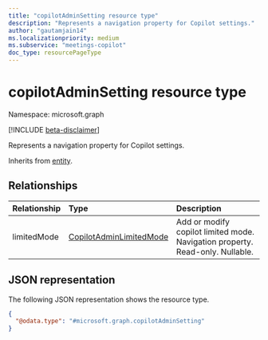 ```yaml
---
title: "copilotAdminSetting resource type"
description: "Represents a navigation property for Copilot settings."
author: "gautamjain14"
ms.localizationpriority: medium
ms.subservice: "meetings-copilot"
doc_type: resourcePageType
---
```


# copilotAdminSetting resource type

Namespace: microsoft.graph

[!INCLUDE [beta-disclaimer](../../includes/beta-disclaimer.md)]

Represents a navigation property for Copilot settings.


Inherits from [entity](../resources/entity.md).

## Relationships
|Relationship|Type|Description|
|:---|:---|:---|
|limitedMode|[CopilotAdminLimitedMode](../resources/copilotadminlimitedmode.md)|Add or modify copilot limited mode. Navigation property. Read-only. Nullable.|

## JSON representation
The following JSON representation shows the resource type.
<!-- {
  "blockType": "resource",
  "keyProperty": "id",
  "@odata.type": "microsoft.graph.copilotAdminSetting",
  "baseType": "microsoft.graph.entity",
  "openType": false
}
-->
``` json
{
  "@odata.type": "#microsoft.graph.copilotAdminSetting"
}
```

